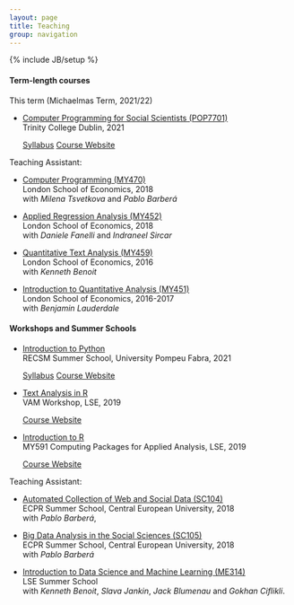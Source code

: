 ```yaml
---
layout: page
title: Teaching
group: navigation
---
```

{% include JB/setup %}

#### Term-length courses

This term (Michaelmas Term, 2021/22)

- [Computer Programming for Social Scientists (POP7701)](https://tcd.blackboard.com/webapps/blackboard/execute/courseMain?course_id=_75212_1)  
Trinity College Dublin, 2021
  <p>
  <a class="btn btn-primary btn-sm" role="button" href="https://raw.githubusercontent.com/ASDS-TCD/CompProgramming_Fall2021/main/syllabus/Computer_Programming_for_Social_Scientists_TCD_2021.pdf">Syllabus</a>
  <a class="btn btn-info btn-sm" role="button" href="https://asds-tcd.github.io/CompProgramming_Fall2021/">Course Website</a>
  </p>

Teaching Assistant:

- [Computer Programming (MY470)](https://github.com/lse-my470/lectures)  
London School of Economics, 2018  
with *Milena Tsvetkova* and *Pablo Barberá*

- [Applied Regression Analysis (MY452)](http://www.lse.ac.uk/resources/Calendar/courseGuides/MY/2018_MY452.htm)  
London School of Economics, 2018  
with *Daniele Fanelli* and *Indraneel Sircar*

- [Quantitative Text Analysis (MY459)](https://lse-my459.github.io/)  
London School of Economics, 2016  
with *Kenneth Benoit*


- [Introduction to Quantitative Analysis (MY451)](https://lse-methodology.github.io/MY451/)  
London School of Economics, 2016-2017  
with *Benjamin Lauderdale*


#### Workshops and Summer Schools

- [Introduction to Python](https://eventum.upf.edu/64915/section/30365/recsm-summer-methods-school-2021.html)  
RECSM Summer School, University Pompeu Fabra, 2021
  <p>
  <a class="btn btn-primary btn-sm" role="button" href="https://raw.githubusercontent.com/tpaskhalis/RECSM_Introduction_Python/main/syllabus/Introduction_to_Python_RECSM_2021.pdf">Syllabus</a>
  <a class="btn btn-info btn-sm" role="button" href="https://github.com/tpaskhalis/RECSM_Introduction_Python">Course Website</a>
  </p>

- [Text Analysis in R](https://github.com/tpaskhalis/VAM_Text_Analysis/)  
VAM Workshop, LSE, 2019
  <p>
  <a class="btn btn-info btn-sm" role="button" href="https://github.com/tpaskhalis/VAM_Text_Analysis">Course Website</a>
  </p>

- [Introduction to R](https://tom.paskhal.is/MY591/intro_to_r.html)  
MY591 Computing Packages for Applied Analysis, LSE, 2019
  <p>
  <a class="btn btn-info btn-sm" role="button" href="https://github.com/tpaskhalis/MY591_Introduction_to_R">Course Website</a>
  </p>

Teaching Assistant:

- [Automated Collection of Web and Social Data (SC104)](http://pablobarbera.com/ECPR-SC104/)  
ECPR Summer School, Central European University, 2018  
with *Pablo Barberá*,

- [Big Data Analysis in the Social Sciences (SC105)](http://pablobarbera.com/ECPR-SC105/)  
ECPR Summer School, Central European University, 2018  
with *Pablo Barberá*

- [Introduction to Data Science and Machine Learning (ME314)](https://www.lse.ac.uk/study-at-lse/Summer-Schools/Summer-School/Courses/Secure/Research-Methods-Data-Science-and-Mathematics/ME314)  
LSE Summer School  
with *Kenneth Benoit*, *Slava Jankin*, *Jack Blumenau* and *Gokhan Ciflikli*.

